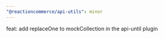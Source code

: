 ```yaml
---
"@reactioncommerce/api-utils": minor
---
```


feat: add replaceOne to mockCollection in the api-until plugin
